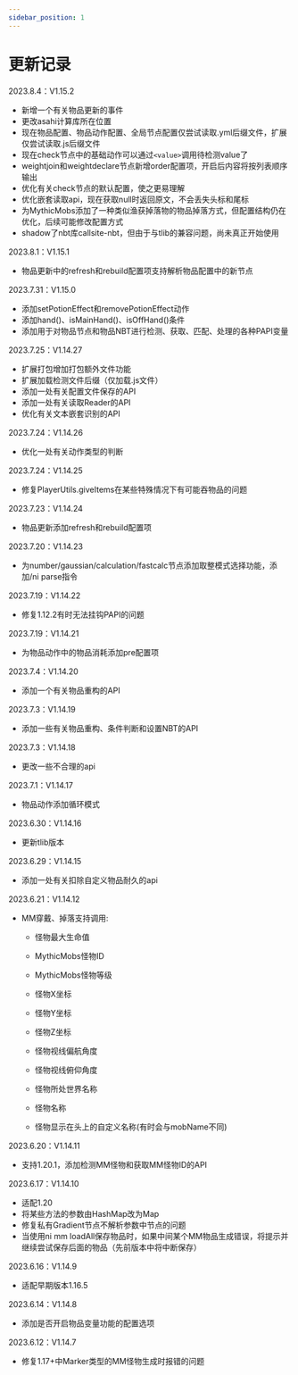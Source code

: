 ```yaml
---
sidebar_position: 1
---
```


# 更新记录

2023.8.4：V1.15.2
* 新增一个有关物品更新的事件
* 更改asahi计算库所在位置
* 现在物品配置、物品动作配置、全局节点配置仅尝试读取.yml后缀文件，扩展仅尝试读取.js后缀文件
* 现在check节点中的基础动作可以通过`<value>`调用待检测value了
* weightjoin和weightdeclare节点新增order配置项，开启后内容将按列表顺序输出
* 优化有关check节点的默认配置，使之更易理解
* 优化嵌套读取api，现在获取null时返回原文，不会丢失头标和尾标
* 为MythicMobs添加了一种类似渔获掉落物的物品掉落方式，但配置结构仍在优化，后续可能修改配置方式
* shadow了nbt库callsite-nbt，但由于与tlib的兼容问题，尚未真正开始使用

2023.8.1：V1.15.1
* 物品更新中的refresh和rebuild配置项支持解析物品配置中的新节点

2023.7.31：V1.15.0
* 添加setPotionEffect和removePotionEffect动作
* 添加hand()、isMainHand()、isOffHand()条件
* 添加用于对物品节点和物品NBT进行检测、获取、匹配、处理的各种PAPI变量

2023.7.25：V1.14.27
* 扩展打包增加打包额外文件功能
* 扩展加载检测文件后缀（仅加载.js文件）
* 添加一处有关配置文件保存的API
* 添加一处有关读取Reader的API
* 优化有关文本嵌套识别的API

2023.7.24：V1.14.26
* 优化一处有关动作类型的判断

2023.7.24：V1.14.25 
* 修复PlayerUtils.giveItems在某些特殊情况下有可能吞物品的问题

2023.7.23：V1.14.24 
* 物品更新添加refresh和rebuild配置项

2023.7.20：V1.14.23 
* 为number/gaussian/calculation/fastcalc节点添加取整模式选择功能，添加/ni parse指令

2023.7.19：V1.14.22 
* 修复1.12.2有时无法挂钩PAPI的问题

2023.7.19：V1.14.21 
* 为物品动作中的物品消耗添加pre配置项

2023.7.4：V1.14.20 
* 添加一个有关物品重构的API

2023.7.3：V1.14.19 
* 添加一些有关物品重构、条件判断和设置NBT的API

2023.7.3：V1.14.18 
* 更改一些不合理的api

2023.7.1：V1.14.17 
* 物品动作添加循环模式

2023.6.30：V1.14.16 
* 更新tlib版本

2023.6.29：V1.14.15 
* 添加一处有关扣除自定义物品耐久的api

2023.6.21：V1.14.12 
* MM穿戴、掉落支持调用:

  * 怪物最大生命值

  * MythicMobs怪物ID

  * MythicMobs怪物等级

  * 怪物X坐标

  * 怪物Y坐标

  * 怪物Z坐标

  * 怪物视线偏航角度

  * 怪物视线俯仰角度

  * 怪物所处世界名称

  * 怪物名称

  * 怪物显示在头上的自定义名称(有时会与mobName不同)

2023.6.20：V1.14.11 
* 支持1.20.1，添加检测MM怪物和获取MM怪物ID的API

2023.6.17：V1.14.10
* 适配1.20
* 将某些方法的参数由HashMap改为Map
* 修复私有Gradient节点不解析参数中节点的问题
* 当使用ni mm loadAll保存物品时，如果中间某个MM物品生成错误，将提示并继续尝试保存后面的物品（先前版本中将中断保存）

2023.6.16：V1.14.9 
* 适配早期版本1.16.5

2023.6.14：V1.14.8 
* 添加是否开启物品变量功能的配置选项

2023.6.12：V1.14.7 
* 修复1.17+中Marker类型的MM怪物生成时报错的问题
